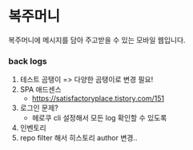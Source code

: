 # 복주머니

복주머니에 메시지를 담아 주고받을 수 있는 모바일 웹입니다.

### back logs

1. 테스트 곰탱이 => 다양한 곰탱이로 변경 필요!
2. SPA 애드센스
   - https://satisfactoryplace.tistory.com/151
3. 로그인 문제?
   - 헤로쿠 cli 설정해서 모든 log 확인할 수 있도록
4. 인벤토리
5. repo filter 해서 히스토리 author 변경..
